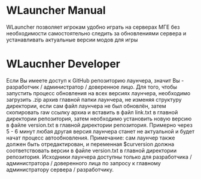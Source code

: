 # WLauncher Manual
WLauncher позволяет игрокам удобно играть на серверах
МГЕ без необходимости самостоятельно следить за обновлениями
сервера и устанавливать актуальные версии модов для игры

# WLaucnher Developer
Если Вы имеете доступ к GitHub репозиторию лаунчера, значит
Вы - разработчик / администратор / доверенное лицо. Для
того, чтобы запустить процесс обновления на всех версиях
лаунчера, необходимо загрузить .zip архив главной папки
лаунчера, не изменяя структуру директории, если сам файл
лаунчера не был обновлён, затем скопировать raw ссылку архиа
и вставить в файл link.txt в главной директории репозитория,
затем необходимо установить новую версию в файле version.txt 
в главной директории репозитория. Примерно через 5 - 6 минут
любая другая версия лаунчера станет не актуальной и будет начат
процесс автообновления. Примечание: сам лаунчер также должен
быть отредактирован, и переменная $curversion должна соответствовать
версии в файле version.txt в главной директории репозитория.
Исходники лаунчера доступны только для разработчика / администратора 
/ доверенного лица по запросу к главному администратору сервера /
разработчику.

